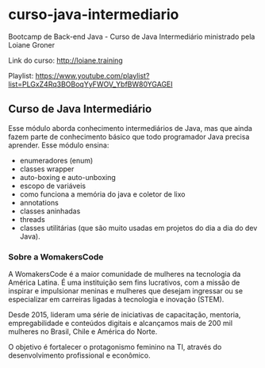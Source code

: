 # curso-java-intermediario
Bootcamp de Back-end Java - Curso de Java Intermediário ministrado pela Loiane Groner

Link do curso: http://loiane.training

Playlist: https://www.youtube.com/playlist?list=PLGxZ4Rq3BOBoqYyFWOV_YbfBW80YGAGEI

## Curso de Java Intermediário
Esse módulo aborda conhecimento intermediários de Java, mas que ainda fazem parte de conhecimento básico que todo programador Java precisa aprender. 
Esse módulo ensina: 
  - enumeradores (enum)
  - classes wrapper
  - auto-boxing e auto-unboxing
  - escopo de variáveis
  - como funciona a memória do java e coletor de lixo
  - annotations
  - classes aninhadas
  - threads 
  - classes utilitárias (que são muito usadas em projetos do dia a dia do dev Java).
  
### Sobre a WomakersCode

A WomakersCode é a maior comunidade de mulheres na tecnologia da América Latina.
É uma instituição sem fins lucrativos, com a missão de inspirar e impulsionar meninas e mulheres que desejam ingressar ou se especializar em carreiras ligadas à tecnologia e inovação (STEM).

Desde 2015, lideram uma série de iniciativas de capacitação, mentoria, empregabilidade e conteúdos digitais e alcançamos mais de 200 mil mulheres no Brasil, Chile e América do Norte.

O objetivo é fortalecer o protagonismo feminino na TI, através do desenvolvimento profissional e econômico.
